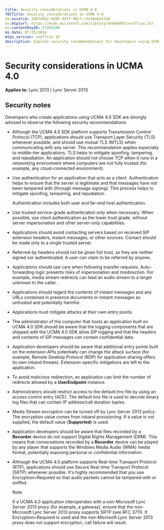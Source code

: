 ```yaml
---
title: Security considerations in UCMA 4.0
TOCTitle: Security considerations in UCMA 4.0
ms:assetid: 5d87e5b2-9d95-4d37-98c7-c5e58a6247e9
ms:mtpsurl: https://msdn.microsoft.com/library/Dn466093(v=office.15)
ms:contentKeyID: 57103188
ms.date: 07/25/2014
mtps_version: v=office.15
description: Explore security recommendations for developers using UCMA 4.0 SDK. Learn about TLS usage, authentication, SIP logging, and more to ensure secure applications.
---
```


# Security considerations in UCMA 4.0


**Applies to:** Lync 2013 | Lync Server 2013

## Security notes

Developers who create applications using UCMA 4.0 SDK are strongly advised to observe the following security recommendations:

  - Although the UCMA 4.0 SDK platform supports Transmission Control Protocol (TCP), applications should use Transport Layer Security (TLS) whenever possible, and should use mutual TLS (MTLS) when communicating with any server. This recommendation applies especially to middle-tier applications. TLS helps to mitigate spoofing, tampering, and repudiation. An application should not choose TCP when it runs in a networking environment where computers are not fully trusted (for example, any cloud-connected environment).

  - Use authentication for an application that acts as a client. Authentication helps to ensure that the server is legitimate and that messages have not been tampered with (through message signing). This process helps to mitigate spoofing, tampering, and repudiation.
    
    Authentication includes both user and far-end host authentication.

  - Use trusted service-grade authentication only when necessary. When possible, use client authentication as the lower trust grade, without server impersonation and other server-only capabilities.

  - Applications should avoid contacting servers based on received SIP extension headers, instant messages, or other sources. Contact should be made only to a single trusted server.

  - Referred-by headers should not be given full trust, as they are neither signed nor authenticated. A user can claim to be referred by anyone.

  - Applications should use care when following transfer requests. Auto-forwarding logic presents risks of impersonation and misdirection. For example, media stream redirects can lead an audio stream to a target unknown to the caller.

  - Applications should regard the contents of instant messages and any URLs contained in presence documents or instant messages as untrusted and potentially harmful.

  - Applications must mitigate attacks at their own entry points.

  - The administrator of the computer that hosts an application built on UCMA 4.0 SDK should be aware that the logging components that are shipped with the UCMA 4.0 SDK allow SIP logging and that the headers and contents of SIP messages can contain confidential data.

  - Application developers should be aware that additional entry points built on the extension APIs potentially can change the attack surface (for example, Remote Desktop Protocol (RDP) for application sharing offers its own inband threats). Extension-specific mitigations are left to the application.

  - To avoid malicious redirection, an application can limit the number of redirects allowed by a **UserEndpoint** instance.

  - Administrators should restrict access to the default.tmx file by using an access control entry (ACE). The default.tmx file is used to decode binary log files that can contain IP address/call duration tuples.

  - Media Stream encryption can be turned off by Lync Server 2013 policy. The encryption value comes from inband provisioning. If a value is not supplied, the default value (**Supported**) is used.

  - Application developers should be aware that files recorded by a **Recorder** device do not support Digital Rights Management (DRM). This means that conversations recorded by a **Recorder** device can be played by any player that supports the Windows Media Audio (WMA) media format, potentially exposing personal or confidential information.

  - Although the UCMA 4.0 platform supports Real-time Transport Protocol (RTP), applications should use Secure Real-time Transport Protocol (SRTP) whenever possible. It's highly recommended that you use Encryption=Required so that audio packets cannot be tampered with or sniffed.
    

    > [!NOTE]
    > <P>If a UCMA 4.0 application interoperates with a non-Microsoft Lync Server 2013 proxy (for example, a gateway), ensure that the non-Microsoft Lync Server 2013 proxy supports SRTP (see RFC 3711). If Encryption=Required is used and the non-Microsoft Lync Server 2013 proxy does not support encryption, call failure will result.</P>


